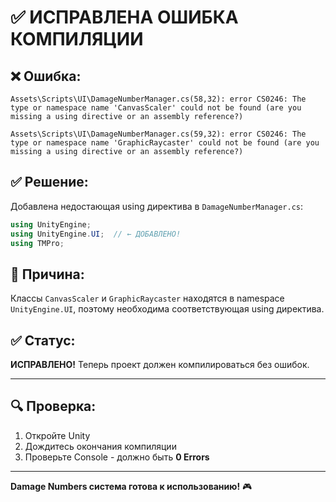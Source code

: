 # ✅ ИСПРАВЛЕНА ОШИБКА КОМПИЛЯЦИИ

## ❌ Ошибка:

```
Assets\Scripts\UI\DamageNumberManager.cs(58,32): error CS0246: The type or namespace name 'CanvasScaler' could not be found (are you missing a using directive or an assembly reference?)

Assets\Scripts\UI\DamageNumberManager.cs(59,32): error CS0246: The type or namespace name 'GraphicRaycaster' could not be found (are you missing a using directive or an assembly reference?)
```

## ✅ Решение:

Добавлена недостающая using директива в `DamageNumberManager.cs`:

```csharp
using UnityEngine;
using UnityEngine.UI;  // ← ДОБАВЛЕНО!
using TMPro;
```

## 📝 Причина:

Классы `CanvasScaler` и `GraphicRaycaster` находятся в namespace `UnityEngine.UI`, поэтому необходима соответствующая using директива.

## ✅ Статус:

**ИСПРАВЛЕНО!** Теперь проект должен компилироваться без ошибок.

---

## 🔍 Проверка:

1. Откройте Unity
2. Дождитесь окончания компиляции
3. Проверьте Console - должно быть **0 Errors**

---

**Damage Numbers система готова к использованию!** 🎮
